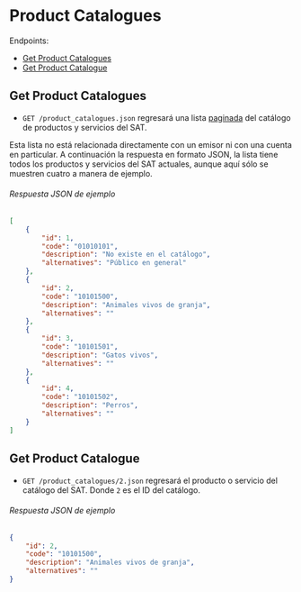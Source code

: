 
Product Catalogues
==================

Endpoints:

- [Get Product Catalogues](#get-product-catalogues)
- [Get Product Catalogue](#get-product-catalogue)


Get Product Catalogues
----------------------

* `GET /product_catalogues.json` regresará una lista [paginada](https://github.com/avendaMX/api-doc/blob/master/README.md#paginacion) del catálogo de productos y servicios del SAT.

Esta lista no está relacionada directamente con un emisor ni con una cuenta en particular. A continuación la respuesta en formato JSON, la lista tiene todos los productos y servicios del SAT actuales, aunque aquí sólo se muestren cuatro a manera de ejemplo.

###### Respuesta JSON de ejemplo
```json
[
    {
        "id": 1,
        "code": "01010101",
        "description": "No existe en el catálogo",
        "alternatives": "Público en general"
    },
    {
        "id": 2,
        "code": "10101500",
        "description": "Animales vivos de granja",
        "alternatives": ""
    },
    {
        "id": 3,
        "code": "10101501",
        "description": "Gatos vivos",
        "alternatives": ""
    },
    {
        "id": 4,
        "code": "10101502",
        "description": "Perros",
        "alternatives": ""
    }
]
```

Get Product Catalogue
---------------------

* `GET /product_catalogues/2.json` regresará el producto o servicio del catálogo del SAT. Donde `2` es el ID del catálogo.


###### Respuesta JSON de ejemplo
```json
{
    "id": 2,
    "code": "10101500",
    "description": "Animales vivos de granja",
    "alternatives": ""
}
```